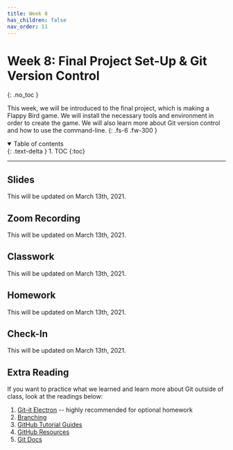 ```yaml
---
title: Week 8
has_children: false
nav_order: 11
---
```


# Week 8: Final Project Set-Up & Git Version Control
{: .no_toc }

This week, we will be introduced to the final project, which is making a Flappy Bird game. We will install the necessary tools and environment in order to create the game. We will also learn more about Git version control and how to use the command-line.
{: .fs-6 .fw-300 }

<details open markdown="block">
  <summary>
    Table of contents
  </summary>
  {: .text-delta }
1. TOC
{:toc}
</details>

---

## Slides

This will be updated on March 13th, 2021.

## Zoom Recording

This will be updated on March 13th, 2021.

## Classwork

This will be updated on March 13th, 2021.

## Homework

This will be updated on March 13th, 2021.

## Check-In

This will be updated on March 13th, 2021.

## Extra Reading

If you want to practice what we learned and learn more about Git outside of class, look at the readings below:

1. [Git-it Electron](https://github.com/jlord/git-it-electron) -- highly recommended for optional homework
2. [Branching](https://git-scm.com/book/en/v2/Git-Branching-Basic-Branching-and-Merging)
3. [GitHub Tutorial Guides](https://guides.github.com/)
4. [GitHub Resources](https://try.github.io)
5. [Git Docs](https://git-scm.com/docs)